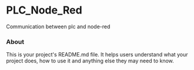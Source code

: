 PLC_Node_Red
============

Communication between plc and node-red

### About

This is your project's README.md file. It helps users understand what your
project does, how to use it and anything else they may need to know.